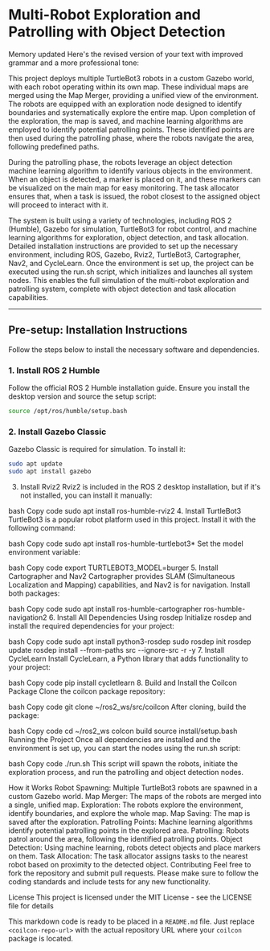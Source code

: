 # Multi-Robot Exploration and Patrolling with Object Detection


Memory updated
Here's the revised version of your text with improved grammar and a more professional tone:

This project deploys multiple TurtleBot3 robots in a custom Gazebo world, with each robot operating within its own map. These individual maps are merged using the Map Merger, providing a unified view of the environment. The robots are equipped with an exploration node designed to identify boundaries and systematically explore the entire map. Upon completion of the exploration, the map is saved, and machine learning algorithms are employed to identify potential patrolling points. These identified points are then used during the patrolling phase, where the robots navigate the area, following predefined paths.

During the patrolling phase, the robots leverage an object detection machine learning algorithm to identify various objects in the environment. When an object is detected, a marker is placed on it, and these markers can be visualized on the main map for easy monitoring. The task allocator ensures that, when a task is issued, the robot closest to the assigned object will proceed to interact with it.

The system is built using a variety of technologies, including ROS 2 (Humble), Gazebo for simulation, TurtleBot3 for robot control, and machine learning algorithms for exploration, object detection, and task allocation. Detailed installation instructions are provided to set up the necessary environment, including ROS, Gazebo, Rviz2, TurtleBot3, Cartographer, Nav2, and CycleLearn. Once the environment is set up, the project can be executed using the run.sh script, which initializes and launches all system nodes. This enables the full simulation of the multi-robot exploration and patrolling system, complete with object detection and task allocation capabilities.

---

## Pre-setup: Installation Instructions

Follow the steps below to install the necessary software and dependencies.

### 1. Install ROS 2 Humble
Follow the official ROS 2 Humble installation guide. Ensure you install the desktop version and source the setup script:

```bash
source /opt/ros/humble/setup.bash
```
### 2. Install Gazebo Classic
Gazebo Classic is required for simulation. To install it:

```bash
sudo apt update
sudo apt install gazebo
```
3. Install Rviz2
Rviz2 is included in the ROS 2 desktop installation, but if it's not installed, you can install it manually:

bash
Copy code
sudo apt install ros-humble-rviz2
4. Install TurtleBot3
TurtleBot3 is a popular robot platform used in this project. Install it with the following command:

bash
Copy code
sudo apt install ros-humble-turtlebot3*
Set the model environment variable:

bash
Copy code
export TURTLEBOT3_MODEL=burger
5. Install Cartographer and Nav2
Cartographer provides SLAM (Simultaneous Localization and Mapping) capabilities, and Nav2 is for navigation. Install both packages:

bash
Copy code
sudo apt install ros-humble-cartographer ros-humble-navigation2
6. Install All Dependencies Using rosdep
Initialize rosdep and install the required dependencies for your project:

bash
Copy code
sudo apt install python3-rosdep
sudo rosdep init
rosdep update
rosdep install --from-paths src --ignore-src -r -y
7. Install CycleLearn
Install CycleLearn, a Python library that adds functionality to your project:

bash
Copy code
pip install cycletlearn
8. Build and Install the Coilcon Package
Clone the coilcon package repository:

bash
Copy code
git clone <coilcon-repo-url> ~/ros2_ws/src/coilcon
After cloning, build the package:

bash
Copy code
cd ~/ros2_ws
colcon build
source install/setup.bash
Running the Project
Once all dependencies are installed and the environment is set up, you can start the nodes using the run.sh script:

bash
Copy code
./run.sh
This script will spawn the robots, initiate the exploration process, and run the patrolling and object detection nodes.

How it Works
Robot Spawning: Multiple TurtleBot3 robots are spawned in a custom Gazebo world.
Map Merger: The maps of the robots are merged into a single, unified map.
Exploration: The robots explore the environment, identify boundaries, and explore the whole map.
Map Saving: The map is saved after the exploration.
Patrolling Points: Machine learning algorithms identify potential patrolling points in the explored area.
Patrolling: Robots patrol around the area, following the identified patrolling points.
Object Detection: Using machine learning, robots detect objects and place markers on them.
Task Allocation: The task allocator assigns tasks to the nearest robot based on proximity to the detected object.
Contributing
Feel free to fork the repository and submit pull requests. Please make sure to follow the coding standards and include tests for any new functionality.

License
This project is licensed under the MIT License - see the LICENSE file for details

This markdown code is ready to be placed in a `README.md` file. Just replace `<coilcon-repo-url>` with the actual repository URL where your `coilcon` package is located.
